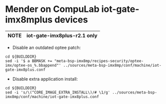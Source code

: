 # Mender on CompuLab iot-gate-imx8mplus devices

|NOTE|iot-gate-imx8plus-r2.1 only|
|---|---|

* Disable an outdated optee patch:
```
cd ${BUILDDIR}
sed -i '$ a BBMASK += "meta-bsp-imx8mp/recipes-security/optee-imx/optee-os_%.bbappend"' ../sources/meta-bsp-imx8mp/conf/machine/iot-gate-imx8plus.conf
```

* Disable extra application install:
```
cd ${BUILDDIR}
sed -i 's/\(^CORE_IMAGE_EXTRA_INSTALL\)/# \1/g' ../sources/meta-bsp-imx8mp/conf/machine/iot-gate-imx8plus.conf
```
